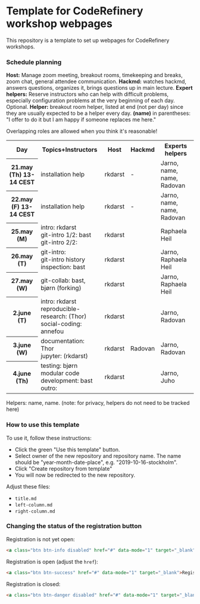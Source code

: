 # Template for CodeRefinery workshop webpages

This repository is a template to set up webpages for CodeRefinery workshops.

### Schedule planning

**Host:** Manage zoom meeting, breakout rooms, timekeeping and breaks,
zoom chat, general attendee communication.  **Hackmd:** watches
hackmd, answers questions, organizes it, brings questions up in main
lecture.  **Expert helpers:** Reserve instructors who can help with
difficult problems, especially configuration problems at the very
beginning of each day.  Optional.  **Helper:** breakout room helper, listed at
end (not per day) since they are usually expected to be a helper every
day. **(name)** in parentheses: "I offer to do it
but I am happy if someone replaces me here."

Overlapping roles are allowed when you think it's reasonable!


<table>
<tr>
  <th>Day</th>
         <th>Topics+Instructors</th>
         <th>Host</th>
         <th>Hackmd</th>
         <th>Experts helpers</th>
</tr>
<tr>
  <th>21.may (Th) 13-14 CEST</th>
         <td>installation help<br>
	     </td>
         <td>rkdarst</td><!--host-->
         <td>-</td><!--hackmd-->
         <td>Jarno, name, name, Radovan</td><!--expert helpers-->
</tr>
<tr>
  <th>22.may (F) 13-14 CEST</th>
         <td>installation help<br>
	     </td>
         <td>rkdarst</td><!--host-->
         <td>-</td><!--hackmd-->
         <td>Jarno, name, name, Radovan</td><!--expert helpers-->
</tr>
<tr>
  <th>25.may (M)</th>
         <td>intro: rkdarst<br>
		     git-intro 1/2: bast<br>
		     git-intro 2/2: <br>
	     </td>
         <td>rkdarst</td><!--host-->
         <td></td><!--hackmd-->
         <td>Raphaela Heil</td><!--expert helpers-->
</tr>
<tr>
  <th>26.may (T)</th>
         <td>git-intro: <br>
             git-intro history inspection: bast<br>
	     </td>
         <td>rkdarst</td><!--host-->
         <td></td><!--hackmd-->
         <td>Jarno, Raphaela Heil</td><!--expert helpers-->
</tr>
<tr>
  <th>27.may (W)</th>
         <td>git-collab: bast, bjørn (forking)<br>
	     </td>
         <td>rkdarst</td><!--host-->
         <td></td><!--hackmd-->
         <td>Jarno, Raphaela Heil</td><!--expert helpers-->
</tr>
<tr>
  <th>2.june (T)</th>
         <td>intro: rkdarst<br>
		     reproducible-research: (Thor) <br>
		     social-coding: annefou<br>
	     </td>
         <td>rkdarst</td><!--host-->
         <td></td><!--hackmd-->
         <td>Jarno, Radovan</td><!--expert helpers-->
</tr>
<tr>
  <th>3.june (W)</th>
         <td>documentation: Thor <br>
		     jupyter: (rkdarst)<br>
	     </td>
         <td>rkdarst</td><!--host-->
         <td>Radovan</td><!--hackmd-->
         <td>Jarno, Radovan</td><!--expert helpers-->
</tr>
<tr>
  <th>4.june (Th)</th>
         <td>testing: bjørn<br>
		     modular code development: bast<br>
		     outro: <br>
	     </td>
         <td>rkdarst</td><!--host-->
         <td></td><!--hackmd-->
         <td>Jarno, Juho</td><!--expert helpers-->
</tr>
</table>

Helpers: name, name.  (note: for privacy, helpers do not need to be
tracked here)


### How to use this template

To use it, follow these instructions:
- Click the green "Use this template" button.
- Select owner of the new repository and repository name. The name should be
  "year-month-date-place", e.g. "2019-10-16-stockholm".
- Click "Create repository from template"
- You will now be redirected to the new repository.

Adjust these files:
- `title.md`
- `left-column.md`
- `right-column.md`



### Changing the status of the registration button

Registration is not yet open:
```html
<a class="btn btn-info disabled" href="#" data-mode="1" target="_blank">Registration will open soon</a>
```

Registration is open (adjust the `href`):
```html
<a class="btn btn-success" href="#" data-mode="1" target="_blank">Register here</a>
```

Registration is closed:
```html
<a class="btn btn-danger disabled" href="#" data-mode="1" target="_blank">Registration is closed</a>
```
